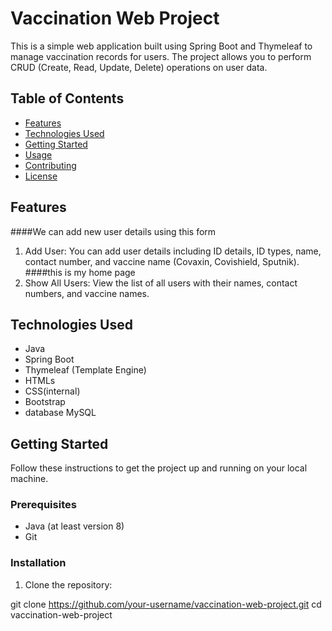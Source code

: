 # Vaccination Web Project

This is a simple web application built using Spring Boot and Thymeleaf to manage vaccination records for users. The project allows you to perform CRUD (Create, Read, Update, Delete) operations on user data.

## Table of Contents
- [Features](#features)
- [Technologies Used](#technologies-used)
- [Getting Started](#getting-started)
- [Usage](#usage)
- [Contributing](#contributing)
- [License](#license)

## Features
####We can add new user details using this form
1. Add User: You can add user details including ID details, ID types, name, contact number, and vaccine name (Covaxin, Covishield, Sputnik).
####this is my home page
2. Show All Users: View the list of all users with their names, contact numbers, and vaccine names.

## Technologies Used

- Java
- Spring Boot
- Thymeleaf (Template Engine)
- HTMLs
- CSS(internal)
- Bootstrap 
- database MySQL 

## Getting Started

Follow these instructions to get the project up and running on your local machine.

### Prerequisites

- Java (at least version 8)
- Git

### Installation

1. Clone the repository:


git clone https://github.com/your-username/vaccination-web-project.git
cd vaccination-web-project

